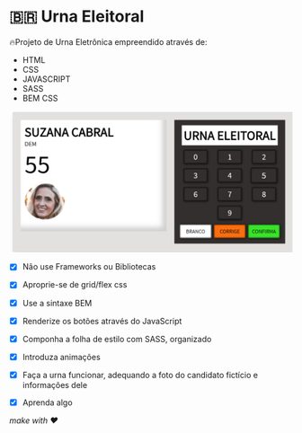 # :brazil: Urna Eleitoral

:fire:Projeto de Urna Eletrônica empreendido através de: 

- HTML 
- CSS 
- JAVASCRIPT 
- SASS 
- BEM CSS 

![screenshot](./screenshot.png)




- [x] Não use Frameworks ou Bibliotecas 
- [x] Aproprie-se de grid/flex css 
- [x] Use a sintaxe BEM
- [x] Renderize os botões através do JavaScript
- [x] Componha a folha de estilo com SASS, organizado
- [x] Introduza animações
- [x] Faça a urna funcionar, adequando a foto do candidato fictício e informações dele
- [x] Aprenda algo


*make with :heart:*

